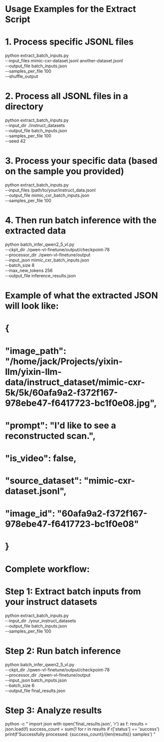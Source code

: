 # Usage Examples for the Extract Script

# 1. Process specific JSONL files
python extract_batch_inputs.py \
  --input_files mimic-cxr-dataset.jsonl another-dataset.jsonl \
  --output_file batch_inputs.json \
  --samples_per_file 100 \
  --shuffle_output

# 2. Process all JSONL files in a directory
python extract_batch_inputs.py \
  --input_dir ./instruct_datasets \
  --output_file batch_inputs.json \
  --samples_per_file 100 \
  --seed 42

# 3. Process your specific data (based on the sample you provided)
python extract_batch_inputs.py \
  --input_files /path/to/your/instruct_data.jsonl \
  --output_file mimic_cxr_batch_inputs.json \
  --samples_per_file 100

# 4. Then run batch inference with the extracted data
python batch_infer_qwen2_5_vl.py \
  --ckpt_dir ./qwen-vl-finetune/output/checkpoint-78 \
  --processor_dir ./qwen-vl-finetune/output \
  --input_json mimic_cxr_batch_inputs.json \
  --batch_size 8 \
  --max_new_tokens 256 \
  --output_file inference_results.json

# Example of what the extracted JSON will look like:
# {
#   "image_path": "/home/jack/Projects/yixin-llm/yixin-llm-data/instruct_dataset/mimic-cxr-5k/5k/60afa9a2-f372f167-978ebe47-f6417723-bc1f0e08.jpg",
#   "prompt": "I'd like to see a reconstructed scan.",
#   "is_video": false,
#   "source_dataset": "mimic-cxr-dataset.jsonl",
#   "image_id": "60afa9a2-f372f167-978ebe47-f6417723-bc1f0e08"
# }

# Complete workflow:
# Step 1: Extract batch inputs from your instruct datasets
python extract_batch_inputs.py \
  --input_dir ./your_instruct_datasets \
  --output_file batch_inputs.json \
  --samples_per_file 100

# Step 2: Run batch inference
python batch_infer_qwen2_5_vl.py \
  --ckpt_dir ./qwen-vl-finetune/output/checkpoint-78 \
  --processor_dir ./qwen-vl-finetune/output \
  --input_json batch_inputs.json \
  --batch_size 6 \
  --output_file final_results.json

# Step 3: Analyze results
python -c "
import json
with open('final_results.json', 'r') as f:
    results = json.load(f)
success_count = sum(1 for r in results if r['status'] == 'success')
print(f'Successfully processed: {success_count}/{len(results)} samples')
"